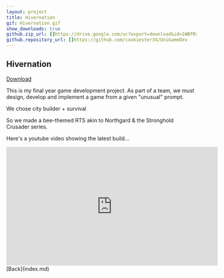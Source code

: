 ```yaml
---
layout: project
title: Hivernation
gif: Hivernation.gif
show_downloads: true
github.zip_url: []https://drive.google.com/uc?export=download&id=1WBfRyxU8ywNIHwzcUX3SOFy-uVb2Erfp
github.repository_url: []https://github.com/cookiester34/UniGameDev
---
```


## Hivernation

[Download](https://drive.google.com/file/d/1WBfRyxU8ywNIHwzcUX3SOFy-uVb2Erfp/view?usp=sharing)

This is my final year game development project. As part of a team, we must design, develop and implement a game from a given "unusual" prompt. 

We chose city builder + survival

So we made a bee-themed RTS akin to Northgard & the Stronghold Crusader series.

Here's a youtube video showing the latest build...
<iframe width="560" height="315" src="https://www.youtube.com/embed/fZ0jwzupHFw" title="YouTube video player" frameborder="0" allow="accelerometer; autoplay; clipboard-write; encrypted-media; gyroscope; picture-in-picture" allowfullscreen></iframe>
<br>
[Back](index.md)